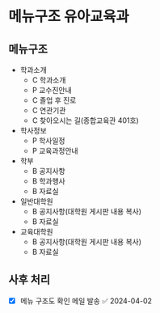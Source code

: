 # 메뉴구조 유아교육과

## 메뉴구조

- 학과소개
  - C 학과소개
  - P 교수진안내
  - C 졸업 후 진로
  - C 연관기관
  - C 찾아오시는 길(종합교육관 401호)
- 학사정보
  - P 학사일정
  - P 교육과정안내
- 학부
  - B 공지사항
  - B 학과행사
  - B 자료실
- 일반대학원
  - B 공지사항(대학원 게시판 내용 복사)
  - B 자료실
- 교육대학원
  - B 공지사항(대학원 게시판 내용 복사)
  - B 자료실

## 사후 처리

- [x] 메뉴 구조도 확인 메일 발송 ✅ 2024-04-02
